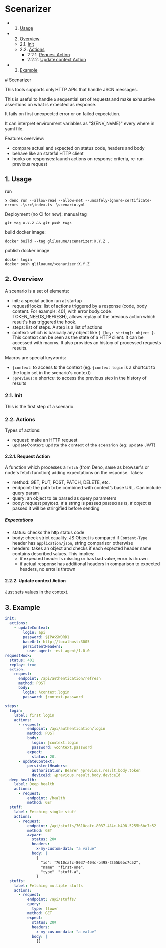 # Scenarizer
<!-- vscode-markdown-toc -->
* 1. [Usage](#Usage)
* 2. [Overview](#Overview)
	* 2.1. [Init](#Init)
	* 2.2. [Actions](#Actions)
		* 2.2.1. [Request Action](#RequestAction)
		* 2.2.2. [Update context Action](#UpdatecontextAction)
* 3. [Example](#Example)

<!-- vscode-markdown-toc-config
	numbering=true
	autoSave=true
	/vscode-markdown-toc-config -->
<!-- /vscode-markdown-toc --># Scenarizer



This tools supports only HTTP APIs that handle JSON messages.

This is useful to handle a sequential set of requests and make exhaustive assertions on what is expected as response.

It fails on first unexpected error or on failed expectation.

It can interpret environment variables as "${ENV_NAME}" every where in yaml file.

Features overview:
- compare actual and expected on status code, headers and body
- behave like an stateful HTTP client
- hooks on responses: launch actions on response criteria, re-run previous request



##  1. <a name='Usage'></a>Usage
run
```
❯ deno run --allow-read --allow-net --unsafely-ignore-certificate-errors .\src\index.ts .\scenario.yml
```

Deployment (no Ci for now):
manual tag
```
git tag X.Y.Z && git push-tags
```

build docker image:
```
docker build --tag gliluaume/scenarizer:X.Y.Z .
```

publish docker image
```
docker login
docker push gliluaume/scenarizer:X.Y.Z
```

##  2. <a name='Overview'></a>Overview

A scenario is a set of elements:
- init: a special action run at startup
- requestHooks: list of actions triggered by a response (code, body content. For example: 401, with error body.code: TOKEN_NEEDS_REFRESH), allows replay of the previous action which result's has triggered the hook.
- steps: list of steps. A step is a list of actions
- context: which is basically any object like `{ [key: string]: object }`. This context can be seen as the state of a HTTP client. It can be accessed with macros. It also provides an history of processed requests results.

Macros are special keywords:
- `§context`: to access to the context (eg. `§context.login` is a shortcut to the login set in the scenario's context)
- `§previous`: a shortcut to access the previous step in the history of results

###  2.1. <a name='Init'></a>Init

This is the first step of a scenario.

###  2.2. <a name='Actions'></a>Actions
Types of actions:
- request: make an HTTP request
- updateContext: update the context of the scenarion (eg: update JWT)


####  2.2.1. <a name='RequestAction'></a>Request Action

A function which processes a `fetch` (from Deno, same as browser's or node's fetch function) adding expectations on the response.
Takes:
- method: GET, PUT, POST, PATCH, DELETE, etc.
- endpoint: the path to be combined with context's base URL. Can include query param
- query: an object to be parsed as query parameters
- body: request payload. If a string is passed passed as is, if object is passed it will be stringified before sending

##### Expectations
- status: checks the http status code
- body: check strict equality. JS Object is compared if `Content-Type` header has `application/json`, string comparison otherwise
- headers: takes an object and checks if each expected header name contains described values. This implies:
  - if expected header is missing or has bad value, error is thrown
  - if actual response has additional headers in comparison to expected headers, no error is thrown

####  2.2.2. <a name='UpdatecontextAction'></a>Update context Action

Just sets values in the context.


##  3. <a name='Example'></a>Example
```yaml
init:
  actions:
    - updateContext:
        login: api
        password: ${PASSWORD}
        baseUrl: http://localhost:3005
        persistentHeaders:
          user-agent: test-agent/1.0.0
requestHook:
  status: 401
  replay: true
  action:
    request:
      endpoint: /api/authentication/refresh
      method: POST
      body:
        login: §context.login
        password: §context.password

steps:
  login:
    label: first login
    actions:
      - request:
          endpoint: /api/authentication/login
          method: POST
          body:
            login: §context.login
            password: §context.password
          expect:
            status: 201
      - updateContext:
          persistentHeaders:
            authorization: Bearer §previous.result.body.token
            deviceId: §previous.result.body.deviceId
  deep-health:
    label: Deep health
    actions:
      - request:
          endpoint: /health
          method: GET
  stuff:
    label: Fetching single stuff
    actions:
      - request:
          endpoint: /api/stuffs/7610cafc-8037-404c-b498-5255b6bc7c52
          method: GET
          expect:
            status: 200
            headers:
              x-my-custom-data: "a value"
            body: |
              {
                "id": "7610cafc-8037-404c-b498-5255b6bc7c52",
                "name": "first-one",
                "type": "stuff-a",
              }
  stuffs:
    label: Fetching multiple stuffs
    actions:
      - request:
          endpoint: /api/stuffs/
          query:
            type: flower
          method: GET
          expect:
            status: 200
            headers:
              x-my-custom-data: "a value"
            body: |
              []
```

